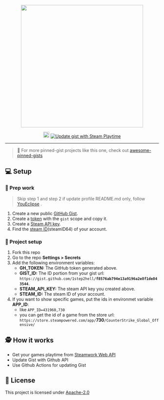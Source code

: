 <p align="center">
   <img width="400" src="https://user-images.githubusercontent.com/8252317/83985151-9e8eaf00-a96a-11ea-9b3c-b654dc9bee2f.png">
   <p align="center">
      <img width="20" height="20" src="https://store.steampowered.com/favicon.ico"></img>
      <a href="https://github.com/1step2hell/steam-box/workflows/Update%20gist%20with%20Steam%20Playtime/badge.svg"><img src="https://github.com/1step2hell/steam-box/workflows/Update%20gist%20with%20Steam%20Playtime/badge.svg" alt="Update gist with Steam Playtime"></a>
  </p>
</p>

---
> 📌 For more pinned-gist projects like this one, check out [awesome-pinned-gists](https://github.com/matchai/awesome-pinned-gists)

## 💻 Setup

### 🎒 Prep work

> Skip step 1 and step 2 if update profile README.md only, follow [YouEclipse](https://github.com/YouEclipse/YouEclipse) .

1. Create a new public [GitHub Gist](https://gist.github.com/).
2. Create a [token](https://github.com/settings/tokens/new) with the `gist` scope and copy it.
3. Create a [Steam API key](https://steamcommunity.com/dev/apikey).
4. Find the [steam ID]((https://steamid.io))(steamID64) of your account.

### 🚀 Project setup

1. Fork this repo
2. Go to the repo **Settings > Secrets**
3. Add the following environment variables:
   - **GH_TOKEN:** The GitHub token generated above.
   - **GIST_ID:** The ID portion from your gist url: `https://gist.github.com/1step2hell/`**`f8576ab794e13a9196a2e8f1de843544`**.
   - **STEAM_API_KEY:** The steam API key you created above.
   - **STEAM_ID:** The steam ID of your account.
4. If you want to show specific games, put the ids in environmet variable **APP_ID**:
   - like `APP_ID=431960,730`
   - you can get the id of a game from the store url: `https://store.steampowered.com/app/`**730**`/CounterStrike_Global_Offensive/`

## 🕵️ How it works

- Get your games playtime from [Steamwork Web API](https://partner.steamgames.com/doc/webapi)
- Update Gist with Github API
- Use Github Actions for updating Gist  

## 📄 License

This project is licensed under [Apache-2.0](./LICENSE)
